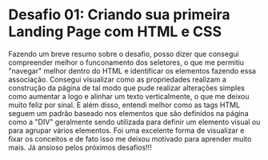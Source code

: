 # Desafio 01: Criando sua primeira Landing Page com HTML e CSS

Fazendo um breve resumo sobre o desafio, posso dizer que consegui compreender melhor o funconamento dos seletores, o que me permitiu "navegar" melhor dentro do HTML e identificar os elementos fazendo essa associação. Consegui visualizar como as propriedades realizam a construção da página de tal modo que pude realizar alterações simples como aumentar a logo e alinhar um texto verticalmente, o que me deixou muito feliz por sinal. E além disso, entendi melhor como as tags HTML seguem um padrão baseado nos elementos que são definidos na página como a "DIV" geralmente sendo utilizada para definir um elemento visual ou para agrupar vários elementos. Foi uma excelente forma de visualizar e fixar os conceitos e de fato isso me deixou motivado para aprender muito mais. Já ansioso pelos próximos desafios!!!

